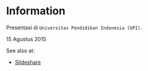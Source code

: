 # Information

Presentasi di `Universitas Pendidikan Indonesia (UPI)`.

15 Agustus 2015

See also at:

- [Slideshare](https://www.slideshare.net/xathrya/defense-of-assets)